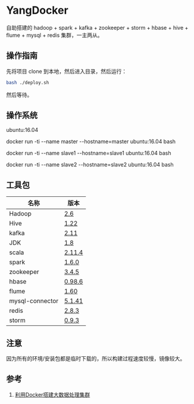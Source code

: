 # YangDocker

自助搭建的 hadoop + spark + kafka + zookeeper + storm + hbase + hive + flume + mysql + redis 集群，一主两从。

## 操作指南

先将项目 clone 到本地，然后进入目录，然后运行：

```bash
bash ./deploy.sh
```

然后等待。

## 操作系统

ubuntu:16.04

docker run -ti --name master --hostname=master ubuntu:16.04 bash

docker run -ti --name slave1 --hostname=slave1 ubuntu:16.04 bash

docker run -ti --name slave2 --hostname=slave2 ubuntu:16.04 bash

## 工具包

名称 | 版本 |
---|---|
Hadoop | [2.6](http://archive.apache.org/dist/hadoop/common/hadoop-2.6.0/hadoop-2.6.0.tar.gz) |
Hive | [1.22](http://mirror.bit.edu.cn/apache/hive/hive-1.2.2/apache-hive-1.2.2-bin.tar.gz) |
kafka | [2.11](http://mirrors.tuna.tsinghua.edu.cn/apache/kafka/0.10.2.1/kafka_2.11-0.10.2.1.tgz) |
JDK | [1.8](http://download.oracle.com/otn-pub/java/jdk/8u172-b11/a58eab1ec242421181065cdc37240b08/jdk-8u172-linux-x64.tar.gz) |
scala | [2.11.4](https://downloads.lightbend.com/scala/2.11.4/scala-2.11.4.tgz) |
spark | [1.6.0](https://archive.apache.org/dist/spark/spark-1.6.0/spark-1.6.0-bin-hadoop2.6.tgz) |
zookeeper | [3.4.5](http://archive.apache.org/dist/zookeeper/zookeeper-3.4.5/zookeeper-3.4.5.tar.gz) |
hbase | [0.98.6](http://archive.apache.org/dist/hbase/hbase-0.98.6/hbase-0.98.6-hadoop2-bin.tar.gz) |
flume | [1.60](http://archive.apache.org/dist/flume/1.6.0/apache-flume-1.6.0-bin.tar.gz) |
mysql-connector | [5.1.41](http://dev.mysql.com/get/Downloads/MySQL-5.1/mysql-5.1.41.tar.gz) |
redis | [2.8.3](http://download.redis.io/releases/redis-2.8.3.tar.gz) |
storm | [0.9.3](https://archive.apache.org/dist/storm/apache-storm-0.9.3/apache-storm-0.9.3.tar.gz) |

## 注意

因为所有的环境/安装包都是临时下载的，所以构建过程速度较慢，镜像较大。

## 参考

1. [利用Docker搭建大数据处理集群](https://blog.csdn.net/iigeoxiaoyang/article/details/53020066)
